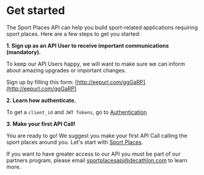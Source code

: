 # Get started

The Sport Places API can help you build sport-related applications requiring sport places. Here are a few steps to get you started:

**1. Sign up as an API User to receive important communications (mandatory).**

To keep our API Users happy, we will want to make sure we can inform about amazing upgrades or important changes.

Sign up by filling this form: [http://eepurl.com/ggGaRP](http://eepurl.com/ggGaRP)

**2. Learn how authenticate.**

To get a `client_id` and `JWT Tokens`, go to [Authentication](#authentication)

**3. Make your first API Call!**

You are ready to go! We suggest you make your first API Call calling the sport places around you. Let's start with [Sport Places](#sport-places).  

<aside class="notice">
If you want to have greater access to our API you must be part of our partners program, 
please email <a href="mailto:sportplacesapi@decathlon.com">sportplacesapi@decathlon.com</a> to learn more. 
</aside>